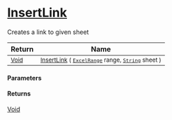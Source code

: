 # [InsertLink](./ExcelHelper-100664039.md)

Creates a link to given sheet

| Return | Name | 
| --- | --- | 
| <sub>[Void](https://docs.microsoft.com/en-us/dotnet/api/System.Void)</sub>| <sub>[InsertLink](./ExcelHelper-100664039.md) ( [`ExcelRange`](./ExcelHelper-100664039.md) range, [`String`](https://docs.microsoft.com/en-us/dotnet/api/System.String) sheet )</sub>| <br>


#### Parameters

#### Returns
[Void](https://docs.microsoft.com/en-us/dotnet/api/System.Void)